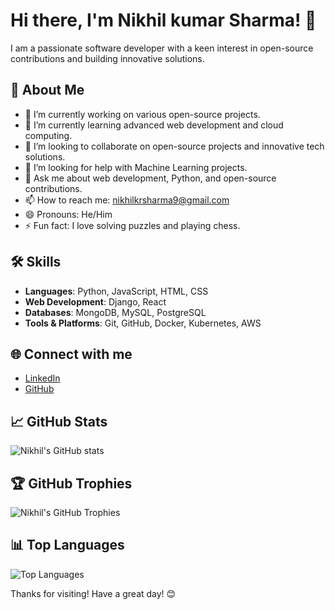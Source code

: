 # Hi there, I'm Nikhil kumar Sharma! 👋

I am a passionate software developer with a keen interest in open-source contributions and building innovative solutions. 

## 🚀 About Me

- 🔭 I’m currently working on various open-source projects.
- 🌱 I’m currently learning advanced web development and cloud computing.
- 👯 I’m looking to collaborate on open-source projects and innovative tech solutions.
- 🤔 I’m looking for help with Machine Learning projects.
- 💬 Ask me about web development, Python, and open-source contributions.
- 📫 How to reach me: [nikhilkrsharma9@gmail.com](mailto:nikhilkrsharma9@gmail.com)
- 😄 Pronouns: He/Him
- ⚡ Fun fact: I love solving puzzles and playing chess.

## 🛠️ Skills

- **Languages**: Python, JavaScript, HTML, CSS
- **Web Development**: Django, React
- **Databases**: MongoDB, MySQL, PostgreSQL
- **Tools & Platforms**: Git, GitHub, Docker, Kubernetes, AWS

## 🌐 Connect with me

- [LinkedIn](https://www.linkedin.com/in/nikhilkumarsharma0901)
- [GitHub](https://github.com/nikhilkrsharma9)

## 📈 GitHub Stats

![Nikhil's GitHub stats](https://github-readme-stats.vercel.app/api?username=nikhilkrsharma9&show_icons=true&theme=radical)

## 🏆 GitHub Trophies

![Nikhil's GitHub Trophies](https://github-profile-trophy.vercel.app/?username=nikhilkrsharma9&theme=radical)

## 📊 Top Languages

![Top Languages](https://github-readme-stats.vercel.app/api/top-langs/?username=nikhilkrsharma9&layout=compact&theme=radical)

Thanks for visiting! Have a great day! 😊
``` ▋
